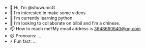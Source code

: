 - 👋 Hi, I’m @shuwumcG
- 👀 I’m interested in make some videos
- 🌱 I’m currently learning python
- 💞️ I’m looking to collaborate on bilbil and I'm a chinese.
- 📫 How to reach me?My email address is 3648690640@qq.com
- 😄 Pronouns: ...
- ⚡ Fun fact: ...

<!---
shuwumcG/shuwumcG is a ✨ special ✨ repository because its `README.md` (this file) appears on your GitHub profile.
You can click the Preview link to take a look at your changes.
--->
